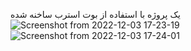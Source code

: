 یک  پروژه با استفاده از بوت استرب ساخنه شده 
![Screenshot from 2022-12-03 17-23-19](https://user-images.githubusercontent.com/100148078/205444282-3939f73c-a477-4b91-8b18-51e9a2656282.png)
![Screenshot from 2022-12-03 17-24-01](https://user-images.githubusercontent.com/100148078/205444304-25e0acab-702e-4e42-843a-39e1f6a24f80.png)
